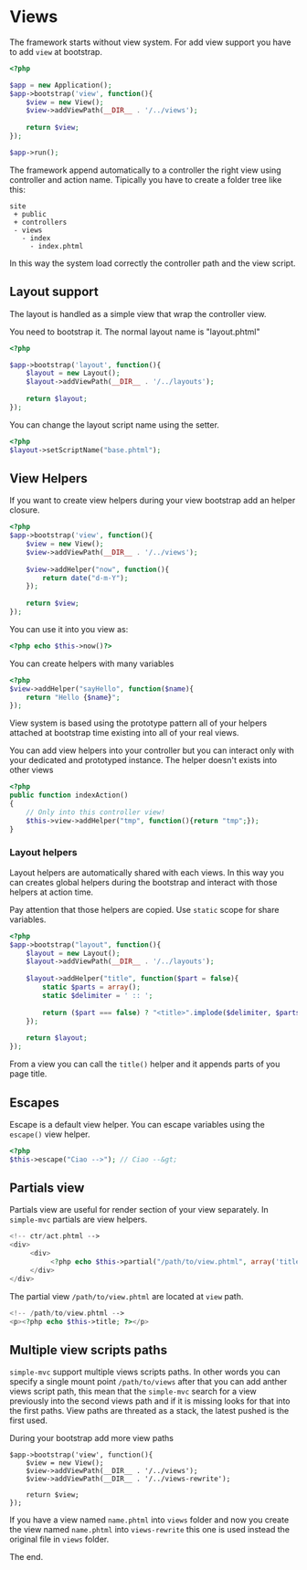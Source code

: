 # Views

The framework starts without view system. For add view support
you have to add `view` at bootstrap.

```php
<?php

$app = new Application();
$app->bootstrap('view', function(){
    $view = new View();
    $view->addViewPath(__DIR__ . '/../views');
    
    return $view;
});

$app->run();
```

The framework append automatically to a controller the right
view using controller and action name. Tipically you have to 
create a folder tree like this:

```
site
 + public
 + controllers
 - views
   - index
     - index.phtml
```

In this way the system load correctly the controller path and the view
script.

## Layout support

The layout is handled as a simple view that wrap the controller view.

You need to bootstrap it. The normal layout name is "layout.phtml"

```php
<?php

$app->bootstrap('layout', function(){
    $layout = new Layout();
    $layout->addViewPath(__DIR__ . '/../layouts');
    
    return $layout;
});

```

You can change the layout script name using the setter.

```php
<?php
$layout->setScriptName("base.phtml");
```

## View Helpers

If you want to create view helpers during your view bootstrap
add an helper closure.

```php
<?php
$app->bootstrap('view', function(){
    $view = new View();
    $view->addViewPath(__DIR__ . '/../views');
    
    $view->addHelper("now", function(){
        return date("d-m-Y");
    });
    
    return $view;
});
```

You can use it into you view as:

```php
<?php echo $this->now()?>
```

You can create helpers with many variables

```php
<?php
$view->addHelper("sayHello", function($name){
    return "Hello {$name}";
});
```

View system is based using the prototype pattern all of your 
helpers attached at bootstrap time existing into all of your
real views.

You can add view helpers into your controller but you can 
interact only with your dedicated and prototyped instance. The
helper doesn't exists into other views

```php
<?php
public function indexAction()
{
    // Only into this controller view!
    $this->view->addHelper("tmp", function(){return "tmp";});
}
```

### Layout helpers

Layout helpers are automatically shared with each views. In this way
you can creates global helpers during the bootstrap and interact with
those helpers at action time.

Pay attention that those helpers are copied. Use `static` scope for
share variables.

```php
<?php
$app->bootstrap("layout", function(){
    $layout = new Layout();
    $layout->addViewPath(__DIR__ . '/../layouts');
    
    $layout->addHelper("title", function($part = false){
        static $parts = array();
        static $delimiter = ' :: ';
    
        return ($part === false) ? "<title>".implode($delimiter, $parts)."</title>" : $parts[] = $part;
    });
    
    return $layout;
});
```

From a view you can call the `title()` helper and it appends parts of you
page title.

## Escapes

Escape is a default view helper. You can escape variables using the 
`escape()` view helper.

```php
<?php
$this->escape("Ciao -->"); // Ciao --&gt;
```

## Partials view

Partials view are useful for render section of your view separately. In
`simple-mvc` partials are view helpers.

```php
<!-- ctr/act.phtml -->
<div>
     <div>
          <?php echo $this->partial("/path/to/view.phtml", array('title' => $this->title));?>
     </div>
</div>
```

The partial view `/path/to/view.phtml` are located at `view` path.

```php
<!-- /path/to/view.phtml -->
<p><?php echo $this->title; ?></p>
```

## Multiple view scripts paths

`simple-mvc` support multiple views scripts paths. In other words you can specify
a single mount point `/path/to/views` after that you can add anther views script path,
this mean that the `simple-mvc` search for a view previously into the second views path
and if it is missing looks for that into the first paths. View paths are threated as 
a stack, the latest pushed is the first used.

During your bootstrap add more view paths

```
$app->bootstrap('view', function(){
    $view = new View();
    $view->addViewPath(__DIR__ . '/../views');
    $view->addViewPath(__DIR__ . '/../views-rewrite');
    
    return $view;
});
```

If you have a view named `name.phtml` into `views` folder and now you create the view
named `name.phtml` into `views-rewrite` this one is used instead the original file in 
`views` folder.

The end.